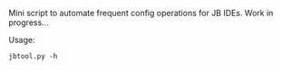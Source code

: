 Mini script to automate frequent config operations for JB IDEs. Work in progress...

Usage:

```
jbtool.py -h
```
